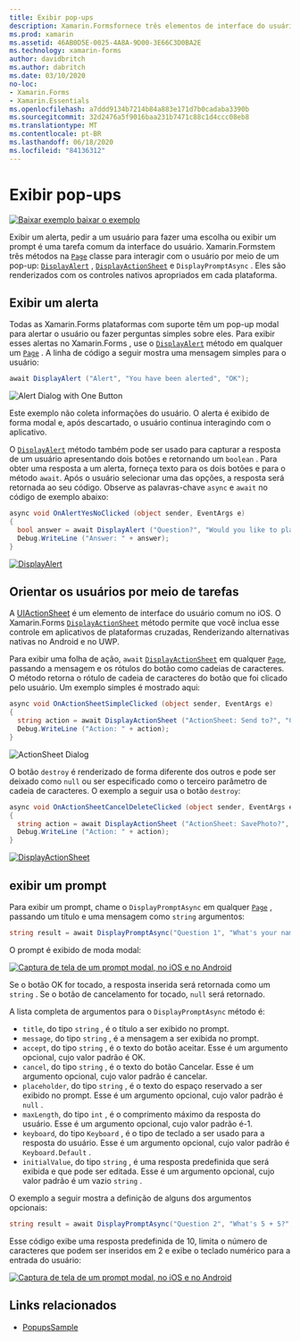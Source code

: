 ```yaml
---
title: Exibir pop-ups
description: Xamarin.Formsfornece três elementos de interface do usuário pop-up – um alerta, uma planilha de ação e um prompt. Este artigo demonstra como usar o alerta, a folha de ações e as APIs de prompt para exibir caixas de diálogo que perguntam aos usuários perguntas simples, orientam os usuários por meio de tarefas e exibem prompts.
ms.prod: xamarin
ms.assetid: 46AB0D5E-0025-4A8A-9D00-3E66C3D0BA2E
ms.technology: xamarin-forms
author: davidbritch
ms.author: dabritch
ms.date: 03/10/2020
no-loc:
- Xamarin.Forms
- Xamarin.Essentials
ms.openlocfilehash: a7ddd9134b7214b84a883e171d7b0cadaba3390b
ms.sourcegitcommit: 32d2476a5f9016baa231b7471c88c1d4ccc08eb8
ms.translationtype: MT
ms.contentlocale: pt-BR
ms.lasthandoff: 06/18/2020
ms.locfileid: "84136312"
---
```

# <a name="display-pop-ups"></a>Exibir pop-ups

[![Baixar exemplo ](~/media/shared/download.png) baixar o exemplo](https://docs.microsoft.com/samples/xamarin/xamarin-forms-samples/navigation-pop-ups)

Exibir um alerta, pedir a um usuário para fazer uma escolha ou exibir um prompt é uma tarefa comum da interface do usuário. Xamarin.Formstem três métodos na [`Page`](xref:Xamarin.Forms.Page) classe para interagir com o usuário por meio de um pop-up: [`DisplayAlert`](xref:Xamarin.Forms.Page.DisplayAlert*) , [`DisplayActionSheet`](xref:Xamarin.Forms.Page.DisplayActionSheet*) e `DisplayPromptAsync` . Eles são renderizados com os controles nativos apropriados em cada plataforma.

## <a name="display-an-alert"></a>Exibir um alerta

Todas as Xamarin.Forms plataformas com suporte têm um pop-up modal para alertar o usuário ou fazer perguntas simples sobre eles. Para exibir esses alertas no Xamarin.Forms , use o [`DisplayAlert`](xref:Xamarin.Forms.Page.DisplayAlert*) método em qualquer um [`Page`](xref:Xamarin.Forms.Page) . A linha de código a seguir mostra uma mensagem simples para o usuário:

```csharp
await DisplayAlert ("Alert", "You have been alerted", "OK");
```

![](pop-ups-images/alert.png "Alert Dialog with One Button")

Este exemplo não coleta informações do usuário. O alerta é exibido de forma modal e, após descartado, o usuário continua interagindo com o aplicativo.

O [`DisplayAlert`](xref:Xamarin.Forms.Page.DisplayAlert*) método também pode ser usado para capturar a resposta de um usuário apresentando dois botões e retornando um `boolean` . Para obter uma resposta a um alerta, forneça texto para os dois botões e para o método `await`. Após o usuário selecionar uma das opções, a resposta será retornada ao seu código. Observe as palavras-chave `async` e `await` no código de exemplo abaixo:

```csharp
async void OnAlertYesNoClicked (object sender, EventArgs e)
{
  bool answer = await DisplayAlert ("Question?", "Would you like to play a game", "Yes", "No");
  Debug.WriteLine ("Answer: " + answer);
}
```

[![DisplayAlert](pop-ups-images/alert2-sml.png "Caixa de diálogo de alerta com dois botões")](pop-ups-images/alert2.png#lightbox "Caixa de diálogo de alerta com dois botões")

## <a name="guide-users-through-tasks"></a>Orientar os usuários por meio de tarefas

A [UIActionSheet](https://developer.apple.com/library/ios/documentation/uikit/reference/uiactionsheet_class/Reference/Reference.html) é um elemento de interface do usuário comum no iOS. O Xamarin.Forms [`DisplayActionSheet`](xref:Xamarin.Forms.Page.DisplayActionSheet*) método permite que você inclua esse controle em aplicativos de plataformas cruzadas, Renderizando alternativas nativas no Android e no UWP.

Para exibir uma folha de ação, `await` [`DisplayActionSheet`](xref:Xamarin.Forms.Page.DisplayActionSheet*) em qualquer [`Page`](xref:Xamarin.Forms.Page), passando a mensagem e os rótulos do botão como cadeias de caracteres. O método retorna o rótulo de cadeia de caracteres do botão que foi clicado pelo usuário. Um exemplo simples é mostrado aqui:

```csharp
async void OnActionSheetSimpleClicked (object sender, EventArgs e)
{
  string action = await DisplayActionSheet ("ActionSheet: Send to?", "Cancel", null, "Email", "Twitter", "Facebook");
  Debug.WriteLine ("Action: " + action);
}
```

![](pop-ups-images/action.png "ActionSheet Dialog")

O botão `destroy` é renderizado de forma diferente dos outros e pode ser deixado como `null` ou ser especificado como o terceiro parâmetro de cadeia de caracteres. O exemplo a seguir usa o botão `destroy`:

```csharp
async void OnActionSheetCancelDeleteClicked (object sender, EventArgs e)
{
  string action = await DisplayActionSheet ("ActionSheet: SavePhoto?", "Cancel", "Delete", "Photo Roll", "Email");
  Debug.WriteLine ("Action: " + action);
}
```

[![DisplayActionSheet](pop-ups-images/action2-sml.png "Caixa de diálogo da folha de ações com o botão destruir")](pop-ups-images/action2.png#lightbox "Caixa de diálogo da folha de ações com o botão destruir")

## <a name="display-a-prompt"></a>exibir um prompt

Para exibir um prompt, chame o `DisplayPromptAsync` em qualquer [`Page`](xref:Xamarin.Forms.Page) , passando um título e uma mensagem como `string` argumentos:

```csharp
string result = await DisplayPromptAsync("Question 1", "What's your name?");
```

O prompt é exibido de moda modal:

[![Captura de tela de um prompt modal, no iOS e no Android](pop-ups-images/simple-prompt.png "Prompt modal")](pop-ups-images/simple-prompt-large.png#lightbox "Prompt modal")

Se o botão OK for tocado, a resposta inserida será retornada como um `string` . Se o botão de cancelamento for tocado, `null` será retornado.

A lista completa de argumentos para o `DisplayPromptAsync` método é:

- `title`, do tipo `string` , é o título a ser exibido no prompt.
- `message`, do tipo `string` , é a mensagem a ser exibida no prompt.
- `accept`, do tipo `string` , é o texto do botão aceitar. Esse é um argumento opcional, cujo valor padrão é OK.
- `cancel`, do tipo `string` , é o texto do botão Cancelar. Esse é um argumento opcional, cujo valor padrão é cancelar.
- `placeholder`, do tipo `string` , é o texto do espaço reservado a ser exibido no prompt. Esse é um argumento opcional, cujo valor padrão é `null` .
- `maxLength`, do tipo `int` , é o comprimento máximo da resposta do usuário. Esse é um argumento opcional, cujo valor padrão é-1.
- `keyboard`, do tipo `Keyboard` , é o tipo de teclado a ser usado para a resposta do usuário. Esse é um argumento opcional, cujo valor padrão é `Keyboard.Default` .
- `initialValue`, do tipo `string` , é uma resposta predefinida que será exibida e que pode ser editada. Esse é um argumento opcional, cujo valor padrão é um vazio `string` .

O exemplo a seguir mostra a definição de alguns dos argumentos opcionais:

```csharp
string result = await DisplayPromptAsync("Question 2", "What's 5 + 5?", initialValue: "10", maxLength: 2, keyboard: Keyboard.Numeric);
```

Esse código exibe uma resposta predefinida de 10, limita o número de caracteres que podem ser inseridos em 2 e exibe o teclado numérico para a entrada do usuário:

[![Captura de tela de um prompt modal, no iOS e no Android](pop-ups-images/keyboard-prompt.png "Prompt modal")](pop-ups-images/keyboard-prompt-large.png#lightbox "Prompt modal")

## <a name="related-links"></a>Links relacionados

- [PopupsSample](https://docs.microsoft.com/samples/xamarin/xamarin-forms-samples/navigation-pop-ups)
